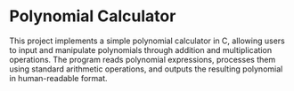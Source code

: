 # Polynomial Calculator

This project implements a simple polynomial calculator in C, allowing users to input and manipulate polynomials through addition and multiplication operations. The program reads polynomial expressions, processes them using standard arithmetic operations, and outputs the resulting polynomial in human-readable format.
